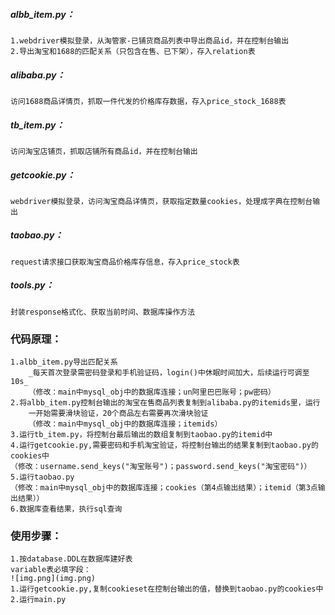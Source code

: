 ##### **albb_item.py：**
~~~~
1.webdriver模拟登录，从淘管家-已铺货商品列表中导出商品id，并在控制台输出
2.导出淘宝和1688的匹配关系（只包含在售、已下架），存入relation表
~~~~
##### **alibaba.py：**
~~~~
访问1688商品详情页，抓取一件代发的价格库存数据，存入price_stock_1688表
~~~~
##### **tb_item.py：**
~~~~
访问淘宝店铺页，抓取店铺所有商品id，并在控制台输出
~~~~
##### **getcookie.py：**
~~~~
webdriver模拟登录，访问淘宝商品详情页，获取指定数量cookies，处理成字典在控制台输出
~~~~
##### **taobao.py：**
~~~~
request请求接口获取淘宝商品价格库存信息，存入price_stock表
~~~~
##### **tools.py：**
~~~~
封装response格式化、获取当前时间、数据库操作方法
~~~~
### **代码原理：**
~~~~
1.albb_item.py导出匹配关系
    _每天首次登录需密码登录和手机验证码，login()中休眠时间加大，后续运行可调至10s_
    （修改：main中mysql_obj中的数据库连接；un阿里巴巴账号；pw密码）
2.将albb_item.py控制台输出的淘宝在售商品列表复制到alibaba.py的itemids里，运行
    一开始需要滑块验证，20个商品左右需要再次滑块验证
    （修改：main中mysql_obj中的数据库连接；itemids）
3.运行tb_item.py，将控制台最后输出的数组复制到taobao.py的itemid中
4.运行getcookie.py,需要密码和手机淘宝验证，将控制台输出的结果复制到taobao.py的cookies中
（修改：username.send_keys("淘宝账号")；password.send_keys("淘宝密码")）
5.运行taobao.py
（修改：main中mysql_obj中的数据库连接；cookies（第4点输出结果）；itemid（第3点输出结果））
6.数据库查看结果，执行sql查询
~~~~


### **使用步骤：**
~~~~
1.按database.DDL在数据库建好表
variable表必填字段：
![img.png](img.png)
1.运行getcookie.py,复制cookieset在控制台输出的值，替换到taobao.py的cookies中
2.运行main.py
~~~~